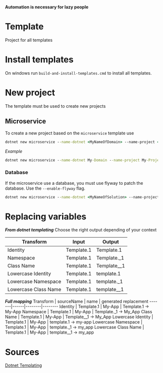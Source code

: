 **Automation is necessary for lazy people**

# Template
Project for all templates

# Install templates
On windows run ``` build-and-install-templates.cmd ``` to install all templates.

# New project
The template must be used to create new projects

## Microservice
To create a new project based on the ```microservice``` template use  

```bat
dotnet new microservice --name-dotnet <MyNameOfDomain> --name-project <MyNameOfProject>
``` 

*Example*
```bat
dotnet new microservice --name-dotnet My-Domain --name-project My-Project
``` 

### Database
If the microservice use a database, you must use flyway to patch the database. Use the ```--enable-flyway``` flag.

```bat
dotnet new microservice --name-dotnet <MyNameOfSolution> --name-project <MyNameOfProject> --enable-flyway
```

# Replacing variables

***From dotnet templating***
Choose the right output depending of your context

Transform | Input | Output
-------|------|--------
Identity | Template.1 | Template.1
Namespace | Template.1 | Template._1
Class Name | Template.1 | Template__1
Lowercase Identity | Template.1 | template.1
Lowercase Namespace | Template.1 | template._1
Lowercase Class Name | Template.1 | template__1


***Full mapping***
Transform | sourceName | name | generated replacement
-------|------|--------|--------
Identity             | Template.1 | My-App | Template.1 -> My-App
Namespace            | Template.1 | My-App | Template._1 -> My_App
Class Name           | Template.1 | My-App | Template__1 -> My_App 
Lowercase Identity   | Template.1 | My-App | template.1 -> my-app
Lowercase Namespace  | Template.1 | My-App | template._1 -> my_app
Lowercase Class Name | Template.1 | My-App | template__1 -> my_app


# Sources
[Dotnet Templating](https://github.com/dotnet/templating/wiki)
